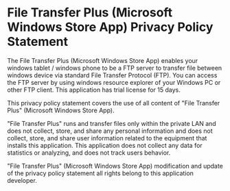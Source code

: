 # File Transfer Plus (Microsoft Windows Store App) Privacy Policy Statement

The File Transfer Plus (Microsoft Windows Store App) enables your windows tablet / windows phone to be a FTP server to transfer file between windows device via standard File Transfer Protocol (FTP). You can access the FTP server by using windows resource explorer of your Windows PC or other FTP client. This application has trial license for 15 days.

This privacy policy statement covers the use of all content of "File Transfer Plus" (Microsoft Windows Store App).

"File Transfer Plus" runs and transfer files only within the private LAN and does not collect, store, and share any personal information and does not collect, store, and share user information related to the equipment that installs this application. This application does not collect any data for statistics or analyzing, and does not track users behavior.

"File Transfer Plus" (Microsoft Windows Store App) modification and update of the privacy policy statement all rights belong to this application developer.